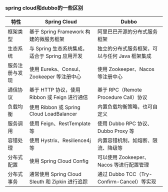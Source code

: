 ### spring cloud和dubbo的一些区别

| 特性           | Spring Cloud                                        | Dubbo                                           |
|----------------|-----------------------------------------------------|-------------------------------------------------|
| 框架类型       | 基于 Spring Framework 构建的微服务框架               | 阿里巴巴开源的分布式服务框架                     |
| 生态系统       | 与 Spring 生态系统集成，适合于 Spring 应用开发      | 独立的分布式服务框架，可以与任何 Java 框架集成 |
| 服务注册与发现 | 使用 Eureka、Consul、Zookeeper 等注册中心          | 使用 Zookeeper、Nacos 等注册中心                |
| 通信协议       | 基于 HTTP 协议，使用 Ribbon 或 Feign 进行通信     | 基于 RPC（Remote Procedure Call）协议           |
| 负载均衡       | 使用 Ribbon 或 Spring Cloud LoadBalancer           | 内置负载均衡策略，也可自定义                   |
| 服务调用       | 使用 Feign、RestTemplate 等                         | 使用 Dubbo RPC 协议、Dubbo Proxy 等            |
| 容错处理       | 使用 Hystrix、Resilience4j 等                       | 内置容错机制，如熔断、限流、降级等            |
| 分布式配置     | 使用 Spring Cloud Config                           | 可以使用 Zookeeper、Nacos 等进行配置管理      |
| 分布式事务     | 通常使用 Spring Cloud Sleuth 和 Zipkin 进行追踪     | 通过 Dubbo TCC（Try-Confirm-Cancel）等实现     |



